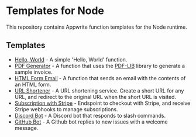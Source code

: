 # Templates for Node

This repository contains Appwrite function templates for the Node runtime.

## Templates

- [Hello, World](hello-world/) - A simple 'Hello, World' function.
- [PDF Generator](pdf-generator/) - A function that uses the [PDF-LIB](https://pdf-lib.js.org/) library to generate a sample invoice.
- [HTML Form Email](html-form-email/) - A function that sends an email with the contents of an HTML form.
- [URL Shortener](url-shortener/) - A URL shortening service. Create a short URL for any URL, and redirect to the original URL when the short URL is visited.
- [Subscription with Stripe](subscription-with-stripe/) - Endspoint to checkout with Stripe, and receive Stripe webhooks to manage subscriptions.
- [Discord Bot](discord-bot/) - A Discord bot that responds to slash commands.
- [GitHub Bot](github-bot/) - A Github bot replies to new issues with a welcome message.